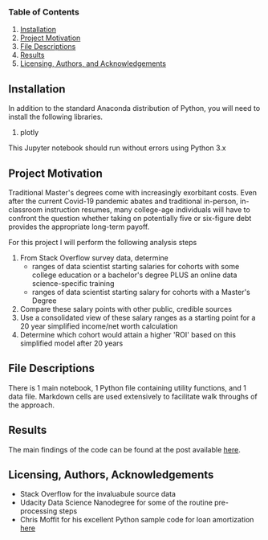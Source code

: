 ### Table of Contents

1. [Installation](#installation)
2. [Project Motivation](#motivation)
3. [File Descriptions](#files)
4. [Results](#results)
5. [Licensing, Authors, and Acknowledgements](#licensing)

## Installation <a name="installation"></a>

In addition to the standard Anaconda distribution of Python, you will need to install the following libraries.
1. plotly 

This Jupyter notebook should run without errors using Python 3.x

## Project Motivation<a name="motivation"></a>

Traditional Master's degrees come with increasingly exorbitant costs. Even after the current Covid-19 pandemic abates and traditional in-person, in-classroom instruction resumes, many college-age individuals will have to confront the question whether taking on potentially five or six-figure debt provides the appropriate long-term payoff. 

For this project I will perform the following analysis steps
1. From Stack Overflow survey data, determine 
    - ranges of data scientist starting salaries for cohorts with some college education or a bachelor's degree PLUS an online data science-specific training
    - ranges of data scientist starting salary for cohorts with a Master's Degree 
3. Compare these salary points with other public, credible sources
4. Use a consolidated view of these salary ranges as a starting point for a 20 year simplified income/net worth calculation
5. Determine which cohort would attain a higher 'ROI' based on this simplified model after 20 years


## File Descriptions <a name="files"></a>

There is 1 main notebook, 1 Python file containing utility functions, and 1 data file. Markdown cells are used extensively to facilitate walk throughs of the approach.

## Results<a name="results"></a>

The main findings of the code can be found at the post available [here](https://medium.com/@josh_2774/how-do-you-become-a-developer-5ef1c1c68711).

## Licensing, Authors, Acknowledgements<a name="licensing"></a>

- Stack Overflow for the invaluabule source data
- Udacity Data Science Nanodegree for some of the routine pre-processing steps 
- Chris Moffit for his excellent Python sample code for loan amortization [here](https://pbpython.com/amortization-model-revised.html)

